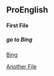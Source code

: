 ## ProEnglish
#### First File

##### go to Bing
[Bing](https://cn.bing.com/)

[Another File](./Second.md)
